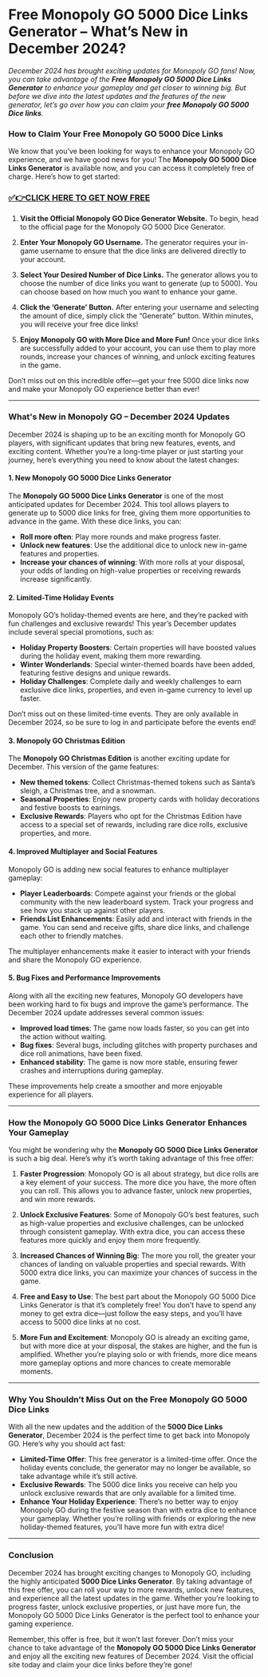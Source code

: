 # Free Monopoly GO 5000 Dice Links Generator – What’s New in December 2024?

*December 2024 has brought exciting updates for Monopoly GO fans! Now, you can take advantage of the **Free Monopoly GO 5000 Dice Links Generator** to enhance your gameplay and get closer to winning big. But before we dive into the latest updates and the features of the new generator, let’s go over how you can claim your **free Monopoly GO 5000 Dice links**.*

### How to Claim Your Free Monopoly GO 5000 Dice Links

We know that you’ve been looking for ways to enhance your Monopoly GO experience, and we have good news for you! The **Monopoly GO 5000 Dice Links Generator** is available now, and you can access it completely free of charge. Here’s how to get started:

### [✅👉CLICK HERE TO GET NOW FREE](https://freeforyou.xyz/monopoly/go/)

1. **Visit the Official Monopoly GO Dice Generator Website.**
   To begin, head to the official page for the Monopoly GO 5000 Dice Generator.
   
2. **Enter Your Monopoly GO Username.**
   The generator requires your in-game username to ensure that the dice links are delivered directly to your account.

3. **Select Your Desired Number of Dice Links.**
   The generator allows you to choose the number of dice links you want to generate (up to 5000). You can choose based on how much you want to enhance your game.

4. **Click the ‘Generate’ Button.**
   After entering your username and selecting the amount of dice, simply click the “Generate” button. Within minutes, you will receive your free dice links!

5. **Enjoy Monopoly GO with More Dice and More Fun!**
   Once your dice links are successfully added to your account, you can use them to play more rounds, increase your chances of winning, and unlock exciting features in the game.

Don’t miss out on this incredible offer—get your free 5000 dice links now and make your Monopoly GO experience better than ever!

---

### What's New in Monopoly GO – December 2024 Updates

December 2024 is shaping up to be an exciting month for Monopoly GO players, with significant updates that bring new features, events, and exciting content. Whether you’re a long-time player or just starting your journey, here’s everything you need to know about the latest changes:

#### 1. **New Monopoly GO 5000 Dice Links Generator**

The **Monopoly GO 5000 Dice Links Generator** is one of the most anticipated updates for December 2024. This tool allows players to generate up to 5000 dice links for free, giving them more opportunities to advance in the game. With these dice links, you can:
   
   - **Roll more often**: Play more rounds and make progress faster.
   - **Unlock new features**: Use the additional dice to unlock new in-game features and properties.
   - **Increase your chances of winning**: With more rolls at your disposal, your odds of landing on high-value properties or receiving rewards increase significantly.

#### 2. **Limited-Time Holiday Events**

Monopoly GO’s holiday-themed events are here, and they’re packed with fun challenges and exclusive rewards! This year’s December updates include several special promotions, such as:

   - **Holiday Property Boosters**: Certain properties will have boosted values during the holiday event, making them more rewarding.
   - **Winter Wonderlands**: Special winter-themed boards have been added, featuring festive designs and unique rewards.
   - **Holiday Challenges**: Complete daily and weekly challenges to earn exclusive dice links, properties, and even in-game currency to level up faster.

Don’t miss out on these limited-time events. They are only available in December 2024, so be sure to log in and participate before the events end!

#### 3. **Monopoly GO Christmas Edition**

The **Monopoly GO Christmas Edition** is another exciting update for December. This version of the game features:

   - **New themed tokens**: Collect Christmas-themed tokens such as Santa’s sleigh, a Christmas tree, and a snowman.
   - **Seasonal Properties**: Enjoy new property cards with holiday decorations and festive boosts to earnings.
   - **Exclusive Rewards**: Players who opt for the Christmas Edition have access to a special set of rewards, including rare dice rolls, exclusive properties, and more.

#### 4. **Improved Multiplayer and Social Features**

Monopoly GO is adding new social features to enhance multiplayer gameplay:

   - **Player Leaderboards**: Compete against your friends or the global community with the new leaderboard system. Track your progress and see how you stack up against other players.
   - **Friends List Enhancements**: Easily add and interact with friends in the game. You can send and receive gifts, share dice links, and challenge each other to friendly matches.

The multiplayer enhancements make it easier to interact with your friends and share the Monopoly GO experience.

#### 5. **Bug Fixes and Performance Improvements**

Along with all the exciting new features, Monopoly GO developers have been working hard to fix bugs and improve the game’s performance. The December 2024 update addresses several common issues:

   - **Improved load times**: The game now loads faster, so you can get into the action without waiting.
   - **Bug fixes**: Several bugs, including glitches with property purchases and dice roll animations, have been fixed.
   - **Enhanced stability**: The game is now more stable, ensuring fewer crashes and interruptions during gameplay.

These improvements help create a smoother and more enjoyable experience for all players.

---

### How the Monopoly GO 5000 Dice Links Generator Enhances Your Gameplay

You might be wondering why the **Monopoly GO 5000 Dice Links Generator** is such a big deal. Here’s why it’s worth taking advantage of this free offer:

1. **Faster Progression**: Monopoly GO is all about strategy, but dice rolls are a key element of your success. The more dice you have, the more often you can roll. This allows you to advance faster, unlock new properties, and win more rewards.

2. **Unlock Exclusive Features**: Some of Monopoly GO’s best features, such as high-value properties and exclusive challenges, can be unlocked through consistent gameplay. With extra dice, you can access these features more quickly and enjoy them more frequently.

3. **Increased Chances of Winning Big**: The more you roll, the greater your chances of landing on valuable properties and special rewards. With 5000 extra dice links, you can maximize your chances of success in the game.

4. **Free and Easy to Use**: The best part about the Monopoly GO 5000 Dice Links Generator is that it’s completely free! You don’t have to spend any money to get extra dice—just follow the easy steps, and you’ll have access to 5000 dice links at no cost.

5. **More Fun and Excitement**: Monopoly GO is already an exciting game, but with more dice at your disposal, the stakes are higher, and the fun is amplified. Whether you’re playing solo or with friends, more dice means more gameplay options and more chances to create memorable moments.

---

### Why You Shouldn’t Miss Out on the Free Monopoly GO 5000 Dice Links

With all the new updates and the addition of the **5000 Dice Links Generator**, December 2024 is the perfect time to get back into Monopoly GO. Here’s why you should act fast:

- **Limited-Time Offer**: This free generator is a limited-time offer. Once the holiday events conclude, the generator may no longer be available, so take advantage while it’s still active.
- **Exclusive Rewards**: The 5000 dice links you receive can help you unlock exclusive rewards that are only available for a limited time.
- **Enhance Your Holiday Experience**: There’s no better way to enjoy Monopoly GO during the festive season than with extra dice to enhance your gameplay. Whether you’re rolling with friends or exploring the new holiday-themed features, you’ll have more fun with extra dice!

---

### Conclusion

December 2024 has brought exciting changes to Monopoly GO, including the highly anticipated **5000 Dice Links Generator**. By taking advantage of this free offer, you can roll your way to more rewards, unlock new features, and experience all the latest updates in the game. Whether you’re looking to progress faster, unlock exclusive properties, or just have more fun, the Monopoly GO 5000 Dice Links Generator is the perfect tool to enhance your gaming experience.

Remember, this offer is free, but it won’t last forever. Don’t miss your chance to take advantage of the **Monopoly GO 5000 Dice Links Generator** and enjoy all the exciting new features of December 2024. Visit the official site today and claim your dice links before they’re gone!

